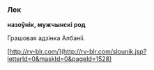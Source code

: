 ### Лек
**назоўнік, мужчынскі род**

Грашовая адзінка Албаніі.

<a rel="author">[http://rv-blr.com/](http://rv-blr.com/slounik.jsp?letterId=0&maskId=0&pageId=1528)</a>
